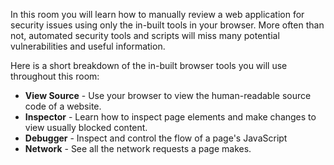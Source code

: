 In this room you will learn how to manually review a web application for security issues using only the in-built tools in your browser. More often than not, automated security tools and scripts will miss many potential vulnerabilities and useful information.

  

Here is a short breakdown of the in-built browser tools you will use throughout this room:

- **View Source** - Use your browser to view the human-readable source code of a website.
- **Inspector** - Learn how to inspect page elements and make changes to view usually blocked content.
- **Debugger** - Inspect and control the flow of a page's JavaScript
- **Network** - See all the network requests a page makes.